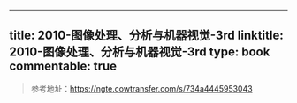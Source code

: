 
---
title: 2010-图像处理、分析与机器视觉-3rd
linktitle: 2010-图像处理、分析与机器视觉-3rd
type: book
commentable: true
---

> 参考地址：https://ngte.cowtransfer.com/s/734a4445953043

    